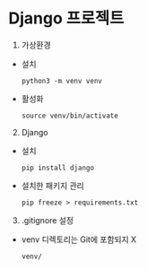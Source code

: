# Django 프로젝트

1. 가상환경
- 설치  
    ```
    python3 -m venv venv
    ```

- 활성화 
    ```
    source venv/bin/activate
    ```

2. Django
- 설치
    ```
    pip install django
    ```
- 설치한 패키지 관리
    ```
    pip freeze > requirements.txt
    ```

3. .gitignore 설정
-  venv 디렉토리는 Git에 포함되지 X
    ```
    venv/
    ```
